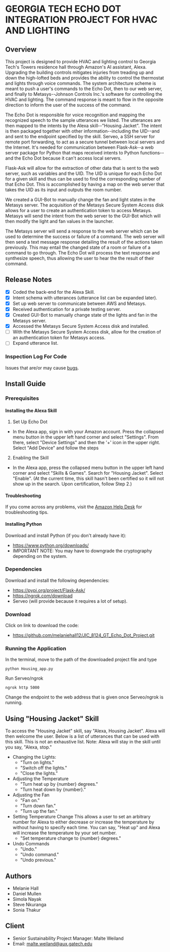 # GEORGIA TECH ECHO DOT INTEGRATION PROJECT FOR HVAC AND LIGHTING
## Overview
This project is designed to provide HVAC and lighting control to Georgia Tech's Towers residence hall through Amazon's AI assistant, Alexa. Upgrading the building controls mitigates injuries from treading up and down the high-lofted beds and provides the ability to control the thermostat and lights through voice commands. The system architecture scheme is meant to push a user's commands to the Echo Dot, then to our web server, and finally to Metasys--Johnson Controls Inc.'s software for controlling the HVAC and lighting. The command response is meant to flow in the opposite direction to inform the user of the success of the command.

The Echo Dot is responsible for voice recognition and mapping the recognized speech to the sample utterances we listed. The utterances are then mapped to the intents by the Alexa skill--"Housing Jacket". The intent is then packaged together with other information--including the UID--and and sent to the endpoint specified by the skill. Serveo, a SSH server for remote port forwarding, to act as a secure tunnel between local servers and the Internet. It's needed for communication between Flask-Ask--a web server package for Python that maps received intents to Python functions--and the Echo Dot because it can't access local servers.

Flask-Ask will allow for the extraction of other data that is sent to the web server, such as variables and the UID. The UID is unique for each Echo Dot for a given skill and thus can be used to find the corresponding number of that Echo Dot. This is accomplished by having a map on the web server that takes the UID as its input and outputs the room number. 

We created a GUI-Bot to manually change the fan and light states in the Metasys server. The acquisition of the Metasys Secure System Access disk allows for a user to create an authentication token to access Metasys. Metasys will send the intent from the web server to the GUI-Bot which will then modify the light and fan values in the launcher.    

The Metasys server will send a response to the web server which can be used to determine the success or failure of a command. The web server will then send a text message response detailing the result of the actions taken previously. This may entail the changed state of a room or failure of a command to go through. The Echo Dot will process the text response and synthesize speech, thus allowing the user to hear the the result of their command.    

## Release Notes
- [x] Coded the back-end for the Alexa Skill.
- [x] Intent schema with utterances (utterance list can be expanded later).
- [x] Set up web server to communicate between AWS and Metasys.
- [x] Received authentication for a private testing server.
- [x] Created GUI-Bot to manually change state of the lights and fan in the Metasys server.
- [x] Accessed the Metasys Secure System Access disk and installed.
- [ ] With the Metasys Secure System Access disk, allow for the creation of an authentication token for Metasys access. 
- [ ] Expand utterance list.

### Inspection Log For Code
Issues that are/or may cause [bugs](https://drive.google.com/drive/u/1/folders/1jhQzavJDpOM2O_NDJYMQMQMg24d2AFL-). 

## Install Guide
### Prerequisites
#### Installing the Alexa Skill
1. Set Up Echo Dot
* In the Alexa app, sign in with your Amazon account. Press the collapsed menu button in the upper left hand corner and select "Settings". From there, select "Device Settings" and then the '+' icon in the upper right. Select "Add Device" and follow the steps
2. Enabling the Skill
* In the Alexa app, press the collapsed menu button in the upper left hand corner and select "Skills & Games". Search for "Housing Jacket". Select "Enable". (At the current time, this skill hasn't been certified so it will not show up in the search. Upon certification, follow Step 2.)
#### Troubleshooting
If you come across any problems, visit the [Amazon Help Desk](https://www.amazon.com/gp/help/customer/display.html) for troubleshooting tips.
#### Installing Python
Download and install Python (if you don't already have it):
* https://www.python.org/downloads/
* IMPORTANT NOTE: You may have to downgrade the cryptography depending on the system. 

### Dependencies
Download and install the following dependencies:
* https://pypi.org/project/Flask-Ask/
* https://ngrok.com/download
* Serveo (will provide because it requires a lot of setup).

### Download
Click on link to download the code:
* https://github.com/melaniehall12/JIC_8124_GT_Echo_Dot_Project.git

### Running the Application
In the terminal, move to the path of the downloaded project file and type
```commandline
python Housing_app.py
```
Run Serveo/ngrok
```commandline
ngrok http 5000
```
Change the endpoint to the web address that is given once Serveo/ngrok is running.

## Using "Housing Jacket" Skill
To access the "Housing Jacket" skill, say "Alexa, Housing Jacket". Alexa will then welcome the user. Below is a list of utterances that can be used with this skill. This is not an exhaustive list.
Note: Alexa will stay in the skill until you say, "Alexa, stop." 
* Changing the Lights:
  * "Turn on lights."
  * "Switch off the lights."
  * "Close the lights."
* Adjusting the Temperature
  * "Turn heat up by {number} degrees."
  * "Turn heat down by {number}."
* Adjusting the Fan
  * "Fan on."
  * "Turn down fan."
  * "Turn up the fan."
* Setting Temperature Change 
This allows a user to set an arbitrary number for Alexa to either decrease or increase the temperature by without having to specify each time. You can say, "Heat up" and Alexa will increase the temperature by your set number.
  * "Set temperature change to {number} degrees."
* Undo Commands
  * "Undo."
  * "Undo command."
  * "Undo previous."
  
## Authors
* Melanie Hall
* Daniel Mullen
* Simola Nayak
* Steve Nkuranga
* Sonia Thakur

## Client
* Senior Sustainability Project Manager: Malte Weiland
* Email: malte.weiland@aux.gatech.edu

